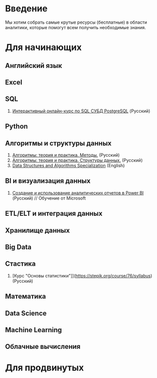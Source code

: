 # Введение

Мы хотим собрать самые крутые ресурсы (бесплатные) в области аналитики, которые помогут всем получить необходимые знания.



# Для начинающих

## Английский язык

## Excel


## SQL
1. [Интерактивный онлайн-курс по SQL СУБД PostgreSQL](https://learndb.ru/) (Русский)

## Python


## Алгоритмы и структуры данных

1. [Алгоритмы: теория и практика. Методы.](https://stepik.org/course/217/promo#toc) (Русский)
2. [Алгоритмы: теория и практика. Структуры данных.](https://stepik.org/course/1547/promo#toc)  (Русский)
3. [Data Structures and Algorithms Specialization](https://www.coursera.org/specializations/data-structures-algorithms) (English)

## BI и визуализация данных
1. [Создание и использование аналитических отчетов в Power BI](https://docs.microsoft.com/ru-ru/learn/paths/create-use-analytics-reports-power-bi/) (Русский) // Обучение от Microsoft

## ETL/ELT и интеграция данных 

## Хранилище данных


## Big Data


## Стастика
1. [Курс "Основы статистики"]](https://stepik.org/course/76/syllabus) (Русский)

## Математика


## Data Science


## Machine Learning


## Облачные вычисления




# Для продвинутых
